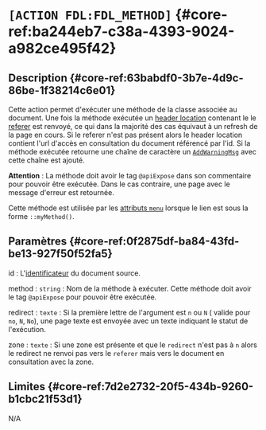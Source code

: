 # `[ACTION FDL:FDL_METHOD]` {#core-ref:ba244eb7-c38a-4393-9024-a982ce495f42}

## Description  {#core-ref:63babdf0-3b7e-4d9c-86be-1f38214c6e01}

Cette action permet d'exécuter une méthode de la classe associée au document.
Une fois la méthode exécutée un [header location][header_location] contenant le
le [referer][referer] est renvoyé, ce qui dans la majorité des cas équivaut à un
refresh de la page en cours. Si le referer n'est pas présent alors le header
location contient l'url d'accès en consultation du document référencé par l'id.
Si la méthode exécutée retourne une chaîne de caractère un
[`AddWarningMsg`][warningMessage] avec cette chaîne est ajouté.

**Attention** : La méthode doit avoir le tag `@apiExpose` dans son commentaire
pour pouvoir être  exécutée. Dans le cas contraire, une page avec le message
d'erreur est retournée.

Cette méthode est utilisée par les [attributs `menu`][attrmenu] lorsque le lien
est sous la forme `::myMethod()`.

## Paramètres {#core-ref:0f2875df-ba84-43fd-be13-927f50f52fa5}

id
:    L'[identificateur][id_document] du document source.

method
:   `string` : Nom de la méthode à exécuter. Cette méthode doit avoir le tag 
    `@apiExpose` pour pouvoir être exécutée.

redirect
:   `texte` : Si la première lettre de l'argument est `n` ou `N` 
    ( valide pour `no`, `N`, `No`), une page texte est
    envoyée avec un texte indiquant le statut de l'exécution.

zone
:   `texte` : Si une zone est présente et que le `redirect` n'est pas à `n` alors
    le redirect ne renvoi pas vers le `referer` mais vers le document en 
    consultation avec la zone.


## Limites {#core-ref:7d2e2732-20f5-434b-9260-b1cbc21f53d1}

N/A

<!-- link -->

[id_document]:          #core-ref:9aa8edfa-2f2a-11e2-aaec-838a12b40353 "Propriété ID"
[header_location]:      https://en.wikipedia.org/wiki/HTTP_location "Wikipedia : Header location"
[referer]:              https://en.wikipedia.org/wiki/Referer "Wikipedia : Referer"
[warningMessage]:       https://docs.anakeen.com/dynacase/3.2/dynacase-core-api-reference/_lib_8_common_8php.html#ab39caef8851ccc293383615211dee0c3 "AddWarningMessage"
[attrmenu]:             #core-ref:c976efc3-dc70-463e-a147-2934c96b7bb3